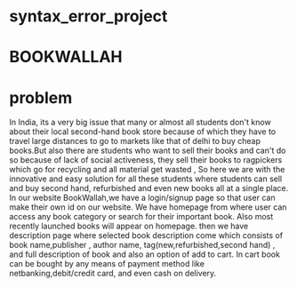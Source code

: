 # syntax_error_project
# BOOKWALLAH
# problem
In India, its a very big issue that many or almost all students don't know about their local second-hand book store because of which they have to travel large distances to go to markets like that of delhi to buy cheap books.But also there are students who want to sell their books and can't do so because of lack of social activeness, they sell their books to ragpickers which go for recycling and all material get wasted , So here we are with the innovative and easy solution for all these students where students can sell and buy second hand, refurbished and even new books all at a single place. 
In our website BookWallah,we have a login/signup page so that user can make their own id on our website. We have homepage from where user can access any book category or search for their important book. Also most recently launched books will appear on homepage. then we have description page where selected book description come which consists of book name,publisher , author name, tag(new,refurbished,second hand) , and full description of book and also an option of add to cart. In cart book can be bought by any means of payment method like netbanking,debit/credit card, and even cash on delivery.
